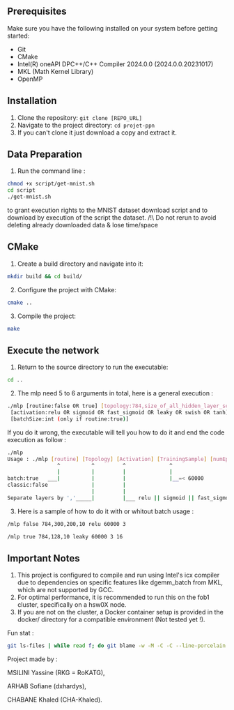 ## Prerequisites

Make sure you have the following installed on your system before getting started:

- Git
- CMake
- Intel(R) oneAPI DPC++/C++ Compiler 2024.0.0 (2024.0.0.20231017)
- MKL (Math Kernel Library)
- OpenMP

## Installation

1. Clone the repository: `git clone [REPO_URL]`
2. Navigate to the project directory: `cd projet-ppn`
3. If you can't clone it just download a copy and extract it.

## Data Preparation

1. Run the command line : 
```bash
chmod +x script/get-mnist.sh
cd script
./get-mnist.sh
``````
 to grant execution rights to the MNIST dataset download script and to download by execution of the script the dataset. /!\ Do not rerun to avoid deleting already downloaded data & lose time/space

## CMake

1. Create a build directory and navigate into it:
```bash
mkdir build && cd build/
```

2. Configure the project with CMake:
```bash
cmake ..
```

3. Compile the project:
```bash
make
```

## Execute the network
1. Return to the source directory to run the executable:
```bash
cd ..
```

2. The mlp need 5 to 6 arguments in total, here is a general execution : 
```bash
./mlp [routine:false OR true] [topology:784,size_of_all_hidden_layer_separated_by_coma,10]
 [activation:relu OR sigmoid OR fast_sigmoid OR leaky OR swish OR tanh] [numEpoch:int] 
 [batchSize:int (only if routine:true)]
```

If you do it wrong, the executable will tell you how to do it and end the code execution as follow :
```bash
./mlp
Usage : ./mlp [routine] [Topology] [Activation] [TrainingSample] [numEpoch] [batchSize]
                ^          ^         ^              ^                         ^         
                |          |         |              |                         |         
batch:true   ___|          |         |              |__=< 60000               |___only when routine:true
classic:false              |         |                                                  
                           |         |                                                  
Separate layers by ','_____|         |___ relu || sigmoid || fast_sigmoid || leaky || tanh || swish  
```

3. Here is a sample of how to do it with or whitout batch usage : 
```bash
/mlp false 784,300,200,10 relu 60000 3
```

```bash
/mlp true 784,128,10 leaky 60000 3 16
```

## Important Notes
1. This project is configured to compile and run using Intel's icx compiler due to dependencies on specific features like dgemm_batch from MKL, which are not supported by GCC.
2. For optimal performance, it is recommended to run this on the fob1 cluster, specifically on a hsw0X node.
3. If you are not on the cluster, a Docker container setup is provided in the docker/ directory for a compatible environment (Not tested yet !).

Fun stat : 
```bash
git ls-files | while read f; do git blame -w -M -C -C --line-porcelain "$f" | grep -I '^author '; done | sort -f | uniq -ic | sort -n --reverse
```

Project made by : 

MSILINI Yassine (RKG = RoKATG),

ARHAB Sofiane (dxhardys),

CHABANE Khaled (CHA-Khaled).

